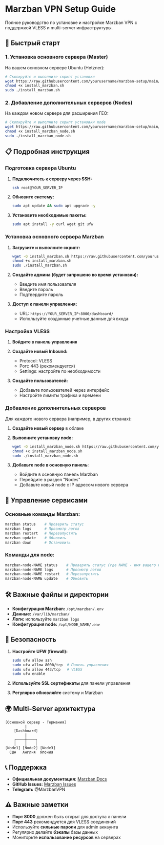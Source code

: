 # Marzban VPN Setup Guide

Полное руководство по установке и настройке Marzban VPN с поддержкой VLESS и multi-server инфраструктуры.

## 🚀 Быстрый старт

### 1. Установка основного сервера (Master)

На вашем основном сервере Ubuntu (Hetzner):

```bash
# Скопируйте и выполните скрипт установки
wget https://raw.githubusercontent.com/yourusername/marzban-setup/main/install_marzban.sh
chmod +x install_marzban.sh
sudo ./install_marzban.sh
```

### 2. Добавление дополнительных серверов (Nodes)

На каждом новом сервере для расширения ГЕО:

```bash
# Скопируйте и выполните скрипт установки node
wget https://raw.githubusercontent.com/yourusername/marzban-setup/main/install_marzban_node.sh
chmod +x install_marzban_node.sh
sudo ./install_marzban_node.sh
```

## 📋 Подробная инструкция

### Подготовка сервера Ubuntu

1. **Подключитесь к серверу через SSH:**
   ```bash
   ssh root@YOUR_SERVER_IP
   ```

2. **Обновите систему:**
   ```bash
   sudo apt update && sudo apt upgrade -y
   ```

3. **Установите необходимые пакеты:**
   ```bash
   sudo apt install -y curl wget git ufw
   ```

### Установка основного сервера Marzban

1. **Загрузите и выполните скрипт:**
   ```bash
   wget -O install_marzban.sh https://raw.githubusercontent.com/yourusername/marzban-setup/main/install_marzban.sh
   chmod +x install_marzban.sh
   sudo ./install_marzban.sh
   ```

2. **Создайте админа (будет запрошено во время установки):**
   - Введите имя пользователя
   - Введите пароль
   - Подтвердите пароль

3. **Доступ к панели управления:**
   - URL: `https://YOUR_SERVER_IP:8000/dashboard/`
   - Используйте созданные учетные данные для входа

### Настройка VLESS

1. **Войдите в панель управления**
2. **Создайте новый Inbound:**
   - Protocol: VLESS
   - Port: 443 (рекомендуется)
   - Settings: настройте по необходимости

3. **Создайте пользователей:**
   - Добавьте пользователей через интерфейс
   - Настройте лимиты трафика и времени

### Добавление дополнительных серверов

Для каждого нового сервера (например, в других странах):

1. **Создайте новый сервер** в облаке
2. **Выполните установку node:**
   ```bash
   wget -O install_marzban_node.sh https://raw.githubusercontent.com/yourusername/marzban-setup/main/install_marzban_node.sh
   chmod +x install_marzban_node.sh
   sudo ./install_marzban_node.sh
   ```

3. **Добавьте node в основную панель:**
   - Войдите в основную панель Marzban
   - Перейдите в раздел "Nodes"
   - Добавьте новый node с IP адресом нового сервера

## 🔧 Управление сервисами

### Основные команды Marzban:
```bash
marzban status    # Проверить статус
marzban logs      # Просмотр логов
marzban restart   # Перезапустить
marzban update    # Обновить
marzban down      # Остановить
```

### Команды для node:
```bash
marzban-node-NAME status    # Проверить статус (где NAME - имя вашего node)
marzban-node-NAME logs      # Просмотр логов
marzban-node-NAME restart   # Перезапустить
marzban-node-NAME update    # Обновить
```

## 🛠️ Важные файлы и директории

- **Конфигурация Marzban:** `/opt/marzban/.env`
- **Данные:** `/var/lib/marzban/`
- **Логи:** используйте `marzban logs`
- **Конфигурация node:** `/opt/NODE_NAME/.env`

## 🔐 Безопасность

1. **Настройте UFW (firewall):**
   ```bash
   sudo ufw allow ssh
   sudo ufw allow 8000/tcp  # Панель управления
   sudo ufw allow 443/tcp   # VLESS
   sudo ufw enable
   ```

2. **Используйте SSL сертификаты** для панели управления

3. **Регулярно обновляйте** систему и Marzban

## 🌍 Multi-Server архитектура

```
[Основной сервер - Германия]
         |
    [Dashboard]
         |
    ┌────┼────┐
    │    │    │
[Node1] [Node2] [Node3]
  США   Англия  Япония
```

## 📞 Поддержка

- **Официальная документация:** [Marzban Docs](https://gozargah.github.io/marzban/)
- **GitHub Issues:** [Marzban Issues](https://github.com/Gozargah/Marzban/issues)
- **Telegram:** @MarzbanVPN

## ⚠️ Важные заметки

- **Порт 8000** должен быть открыт для доступа к панели
- **Порт 443** рекомендуется для VLESS соединений
- Используйте **сильные пароли** для admin аккаунта
- Регулярно делайте **бэкапы** базы данных
- Мониторьте **использование ресурсов** на серверах